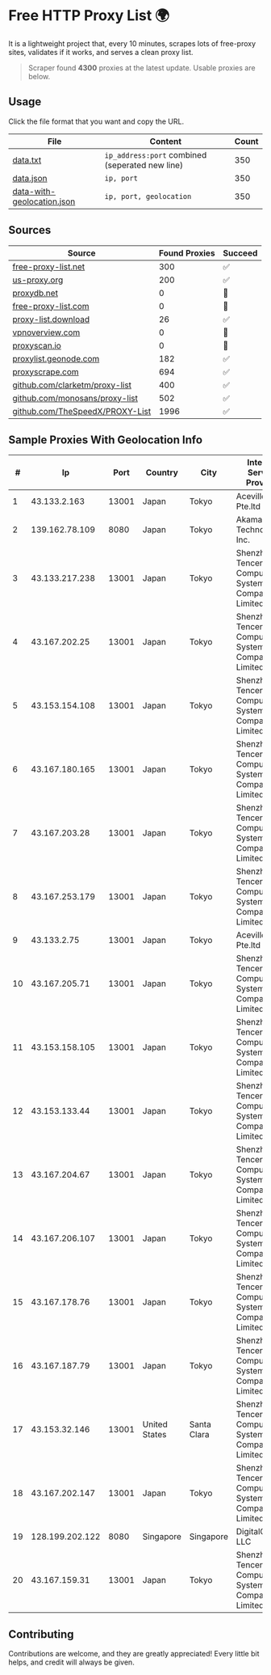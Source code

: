 
# Free HTTP Proxy List 🌍

It is a lightweight project that, every 10 minutes, scrapes lots of free-proxy sites, validates if it works, and serves a clean proxy list.


> Scraper found **4300** proxies at the latest update. Usable proxies are below.

## Usage

Click the file format that you want and copy the URL.


|File|Content|Count|
|----|-------|-----|
|[data.txt](https://raw.githubusercontent.com/themiralay/Proxy-List-World/master/data.txt)|`ip_address:port` combined (seperated new line)|350|
|[data.json](https://raw.githubusercontent.com/themiralay/Proxy-List-World/master/data.json)|`ip, port`|350|
|[data-with-geolocation.json](https://raw.githubusercontent.com/themiralay/Proxy-List-World/master/data-with-geolocation.json)|`ip, port, geolocation`|350|

## Sources

|Source|Found Proxies|Succeed|
|------|-------------|-------|
|[free-proxy-list.net](https://free-proxy-list.net)|300|✅|
|[us-proxy.org](https://www.us-proxy.org)|200|✅|
|[proxydb.net](http://proxydb.net)|0|🚫|
|[free-proxy-list.com](https://free-proxy-list.com/?page=&port=&type%5B%5D=http&type%5B%5D=https&up_time=0&search=Search)|0|🚫|
|[proxy-list.download](https://www.proxy-list.download/HTTP)|26|✅|
|[vpnoverview.com](https://vpnoverview.com/privacy/anonymous-browsing/free-proxy-servers)|0|🚫|
|[proxyscan.io](https://www.proxyscan.io)|0|🚫|
|[proxylist.geonode.com](https://proxylist.geonode.com/api/proxy-list?limit=300&page=1&sort_by=lastChecked&sort_type=desc&protocols=http,https)|182|✅|
|[proxyscrape.com](https://api.proxyscrape.com/v2/?request=displayproxies&protocol=http&timeout=10000&country=all&ssl=all&anonymity=all)|694|✅|
|[github.com/clarketm/proxy-list](https://raw.githubusercontent.com/clarketm/proxy-list/master/proxy-list-raw.txt)|400|✅|
|[github.com/monosans/proxy-list](https://raw.githubusercontent.com/monosans/proxy-list/main/proxies/http.txt)|502|✅|
|[github.com/TheSpeedX/PROXY-List](https://raw.githubusercontent.com/TheSpeedX/PROXY-List/master/http.txt)|1996|✅|


## Sample Proxies With Geolocation Info

|#|Ip|Port|Country|City|Internet Service Provider|
|-|--|----|-------|----|-------------------------|
|1|43.133.2.163|13001|Japan|Tokyo|Aceville Pte.ltd|
|2|139.162.78.109|8080|Japan|Tokyo|Akamai Technologies, Inc.|
|3|43.133.217.238|13001|Japan|Tokyo|Shenzhen Tencent Computer Systems Company Limited|
|4|43.167.202.25|13001|Japan|Tokyo|Shenzhen Tencent Computer Systems Company Limited|
|5|43.153.154.108|13001|Japan|Tokyo|Shenzhen Tencent Computer Systems Company Limited|
|6|43.167.180.165|13001|Japan|Tokyo|Shenzhen Tencent Computer Systems Company Limited|
|7|43.167.203.28|13001|Japan|Tokyo|Shenzhen Tencent Computer Systems Company Limited|
|8|43.167.253.179|13001|Japan|Tokyo|Shenzhen Tencent Computer Systems Company Limited|
|9|43.133.2.75|13001|Japan|Tokyo|Aceville Pte.ltd|
|10|43.167.205.71|13001|Japan|Tokyo|Shenzhen Tencent Computer Systems Company Limited|
|11|43.153.158.105|13001|Japan|Tokyo|Shenzhen Tencent Computer Systems Company Limited|
|12|43.153.133.44|13001|Japan|Tokyo|Shenzhen Tencent Computer Systems Company Limited|
|13|43.167.204.67|13001|Japan|Tokyo|Shenzhen Tencent Computer Systems Company Limited|
|14|43.167.206.107|13001|Japan|Tokyo|Shenzhen Tencent Computer Systems Company Limited|
|15|43.167.178.76|13001|Japan|Tokyo|Shenzhen Tencent Computer Systems Company Limited|
|16|43.167.187.79|13001|Japan|Tokyo|Shenzhen Tencent Computer Systems Company Limited|
|17|43.153.32.146|13001|United States|Santa Clara|Shenzhen Tencent Computer Systems Company Limited|
|18|43.167.202.147|13001|Japan|Tokyo|Shenzhen Tencent Computer Systems Company Limited|
|19|128.199.202.122|8080|Singapore|Singapore|DigitalOcean, LLC|
|20|43.167.159.31|13001|Japan|Tokyo|Shenzhen Tencent Computer Systems Company Limited|



## Contributing

Contributions are welcome, and they are greatly appreciated! Every
little bit helps, and credit will always be given.

